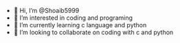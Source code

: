- 👋 Hi, I’m @Shoaib5999
- 👀 I’m interested in coding and programing
- 🌱 I’m currently learning c language and python
- 💞️ I’m looking to collaborate on coding with c and python


<!---
Shoaib5999/Shoaib5999 is a ✨ special ✨ repository because its `README.md` (this file) appears on your GitHub profile.
You can click the Preview link to take a look at your changes.
--->
